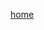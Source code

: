 <script>
	import '../../app.css';
</script>

[home](../)

<main>
	<slot />
</main>

<style lang="postcss">
	main {
		@apply overflow-auto;
		@apply w-screen h-screen flex-1 flex flex-col p-1 box-border;
	}
</style>
